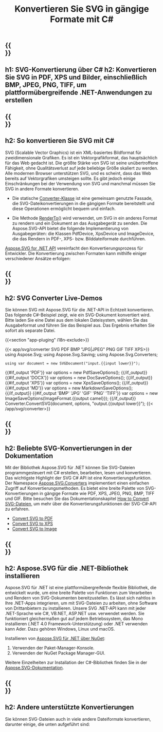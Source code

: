 ﻿---
translation: true
template: /templates/_template-conversion.md
title: Konvertieren Sie SVG in gängige Formate mit C#
url: /net/conversion/
description: Konvertieren Sie SVG in PDF, XPS und Bilder mit wenigen Zeilen C#-Code über die .NET-Bibliothek.
---

{{<section banner>}}
---
h1: SVG-Konvertierung über C#
h2: Konvertieren Sie SVG in PDF, XPS und Bilder, einschließlich BMP, JPEG, PNG, TIFF, um plattformübergreifende .NET-Anwendungen zu erstellen
---

{{<section overview>}}
---
h2: So konvertieren Sie SVG mit C#
---

SVG (Scalable Vector Graphics) ist ein XML-basiertes Bildformat für zweidimensionale Grafiken. Es ist ein Vektorgrafikformat, das hauptsächlich für das Web gedacht ist. Die größte Stärke von SVG ist seine unübertroffene Fähigkeit, ohne Qualitätsverlust auf jede beliebige Größe skaliert zu werden. Alle modernen Browser unterstützen SVG, und es scheint, dass das Web bereits auf Vektorgrafiken umsteigen sollte. Es gibt jedoch einige Einschränkungen bei der Verwendung von SVG und manchmal müssen Sie SVG in andere Formate konvertieren.
 
 - Die statische [Converter-Klasse](https://reference.aspose.com/svg/net/aspose.svg.converters/converter/) ist eine gemeinsam genutzte Fassade, die SVG-Dateikonvertierungen in die gängigen Formate bereitstellt und diese Operationen ermöglicht bequem und einfach.

 - Die Methode [RenderTo()](https://reference.aspose.com/svg/net/aspose.svg/svgdocument/renderto/) wird verwendet, um SVG in ein anderes Format zu rendern und ein Dokument an das Ausgabegerät zu senden. Die Aspose.SVG-API bietet die folgende Implementierung von Ausgabegeräten: die Klassen PdfDevice, XpsDevice und ImageDevice, die das Rendern in PDF-, XPS- bzw. Bilddateiformate durchführen.

<a href="https://products.aspose.com/svg/net/" target="_blank">Aspose.SVG for .NET API</a> vereinfacht den Konvertierungsprozess für Entwickler. Die Konvertierung zwischen Formaten kann mithilfe einiger verschiedener Ansätze erfolgen:

{{<section demos>}}
---
h2: SVG Converter Live-Demos
---

Sie können SVG mit Aspose.SVG für die .NET-API in Echtzeit konvertieren. Das folgende C#-Beispiel zeigt, wie ein SVG-Dokument konvertiert wird. Bitte laden Sie eine Datei aus dem lokalen Dateisystem, wählen Sie das Ausgabeformat und führen Sie das Beispiel aus. Das Ergebnis erhalten Sie sofort als separate Datei.

{{<section "app-pluging" i18n-exclude>}}

{{< app/svg/converter SVG PDF BMP "JPG|JPEG" PNG GIF TIFF XPS>}}
using Aspose.Svg;
using Aspose.Svg.Saving;
using Aspose.Svg.Converters;

    using var document = new SVGDocument("input.{{input lower}}");
{{#if_output 'PDF'}}
    var options = new PdfSaveOptions();
{{/if_output}}
{{#if_output 'DOCX'}}
    var options = new DocSaveOptions();
{{/if_output}}
{{#if_output 'XPS'}}
    var options = new XpsSaveOptions();
{{/if_output}}
{{#if_output 'MD'}}
    var options = new MarkdownSaveOptions();
{{/if_output}}
{{#if_output 'BMP' 'JPG' 'GIF' 'PNG' 'TIFF'}}
    var options = new ImageSaveOptions(ImageFormat.{{output camel}});
{{/if_output}}
    Converter.ConvertSVG(document, options, "output.{{output lower}}");
{{< /app/svg/converter>}}

{{<section documentation>}}
---
h2: Beliebte SVG-Konvertierungen in der Dokumentation
---

Mit der Bibliothek Aspose.SVG für .NET können Sie SVG-Dateien programmgesteuert mit C# erstellen, bearbeiten, lesen und konvertieren. Das wichtigste Highlight der SVG C# API ist eine Konvertierungsfunktion. Der Namespace [Aspose.SVG.Converters](https://reference.aspose.com/svg/net/aspose.svg.converters/) implementiert einen einfachen Zugriff auf Konvertierungsmethoden. Es bietet eine breite Palette von SVG-Konvertierungen in gängige Formate wie PDF, XPS, JPEG, PNG, BMP, TIFF und GIF. Bitte besuchen Sie das Dokumentationskapitel <a href="https://docs.aspose.com/svg/net/how-to-work-with-aspose-svg-api/converting/" target="_blank">How to Convert SVG-Dateien</a>, um mehr über die Konvertierungsfunktionen der SVG-C#-API zu erfahren.

<div>
	<ul>
		<li><a href="https://docs.aspose.com/svg/net/how-to-work-with-aspose-svg-api/convert-svg-to-pdf/" target="_blank">Convert SVG to PDF</a></li>
		<li><a href="https://docs.aspose.com/svg/net/how-to-work-with-aspose-svg-api/convert-svg-to-xps/" target="_blank">Convert SVG to XPS</a></li>
		<li><a href="https://docs.aspose.com/svg/net/how-to-work-with-aspose-svg-api/convert-svg-to-image/" target="_blank">Convert SVG to Image</a></li>							
	</ul>
</div>

{{<section installing>}}
---
h2: Aspose.SVG für die .NET-Bibliothek installieren
---

Aspose.SVG für .NET ist eine plattformübergreifende flexible Bibliothek, die entwickelt wurde, um eine breite Palette von Funktionen zum Verarbeiten und Rendern von SVG-Dokumenten bereitzustellen. Es lässt sich nahtlos in Ihre .NET-Apps integrieren, um mit SVG-Dateien zu arbeiten, ohne Software von Drittanbietern zu installieren. Unsere SVG .NET-API kann mit jeder .NET-Sprache wie C#, VB.NET, ASP.NET usw. verwendet werden. Sie funktioniert gleichermaßen gut auf jedem Betriebssystem, das Mono installieren (.NET 4.0 Framework-Unterstützung) oder .NET verwenden kann Ader. Dazu gehören Windows, Linux und macOS.

Installieren von <a href="https://www.nuget.org/packages/Aspose.SVG" target="_blank">Aspose.SVG für .NET über NuGet</a>:
1. Verwenden der Paket-Manager-Konsole.
1. Verwenden der NuGet Package Manager-GUI.

Weitere Einzelheiten zur Installation der C#-Bibliothek finden Sie in der [Aspose.SVG-Dokumentation](https://docs.aspose.com/svg/net/getting-started/installation/).

{{<section other-conversions>}}
---
h2: Andere unterstützte Konvertierungen
---

Sie können SVG-Dateien auch in viele andere Dateiformate konvertieren, darunter einige, die unten aufgeführt sind: